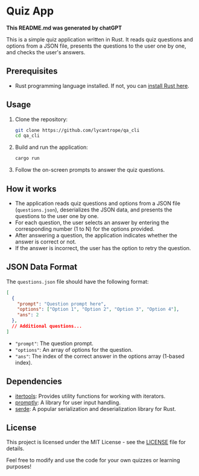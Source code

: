 # Quiz App
**This README.md was generated by chatGPT**

This is a simple quiz application written in Rust. It reads quiz questions and options from a JSON file, presents the questions to the user one by one, and checks the user's answers.

## Prerequisites
- Rust programming language installed. If not, you can [install Rust here](https://www.rust-lang.org/tools/install).

## Usage
1. Clone the repository:

   ```bash
   git clone https://github.com/lycantrope/qa_cli
   cd qa_cli
   ```

2. Build and run the application:

   ```bash
   cargo run
   ```

3. Follow the on-screen prompts to answer the quiz questions.

## How it works
- The application reads quiz questions and options from a JSON file (`questions.json`), deserializes the JSON data, and presents the questions to the user one by one.
- For each question, the user selects an answer by entering the corresponding number (1 to N) for the options provided.
- After answering a question, the application indicates whether the answer is correct or not.
- If the answer is incorrect, the user has the option to retry the question.

## JSON Data Format
The `questions.json` file should have the following format:

```json
[
  {
    "prompt": "Question prompt here",
    "options": ["Option 1", "Option 2", "Option 3", "Option 4"],
    "ans": 2
  },
  // Additional questions...
]
```

- `"prompt"`: The question prompt.
- `"options"`: An array of options for the question.
- `"ans"`: The index of the correct answer in the options array (1-based index).

## Dependencies
- [itertools](https://crates.io/crates/itertools): Provides utility functions for working with iterators.
- [promptly](https://crates.io/crates/promptly): A library for user input handling.
- [serde](https://crates.io/crates/serde): A popular serialization and deserialization library for Rust.

## License
This project is licensed under the MIT License - see the [LICENSE](LICENSE) file for details.

Feel free to modify and use the code for your own quizzes or learning purposes!
